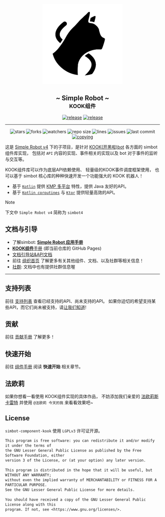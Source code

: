 # 

<!--suppress HtmlDeprecatedAttribute -->
<div align="center">
<picture>
  <source media="(prefers-color-scheme: dark)" srcset=".simbot/logo-dark.svg">
  <source media="(prefers-color-scheme: light)" srcset=".simbot/logo.svg">
  <img alt="simbot logo" src=".simbot/logo.svg" width="260" />
</picture>
<h2>
    ~ Simple Robot ~ <br/> <small>KOOK组件</small>
</h2>
<a href="https://github.com/simple-robot/simbot-component-kook/releases/latest"><img alt="release" src="https://img.shields.io/github/v/release/simple-robot/simbot-component-kook" /></a>
<a href="https://repo1.maven.org/maven2/love/forte/simbot/component/simbot-component-kook-api/" target="_blank">
  <img alt="release" src="https://img.shields.io/maven-central/v/love.forte.simbot.component/simbot-component-kook-api" /></a>
   <hr>
   <img alt="stars" src="https://img.shields.io/github/stars/simple-robot/simbot-component-kook" />
   <img alt="forks" src="https://img.shields.io/github/forks/simple-robot/simbot-component-kook" />
   <img alt="watchers" src="https://img.shields.io/github/watchers/simple-robot/simbot-component-kook" />
   <img alt="repo size" src="https://img.shields.io/github/repo-size/simple-robot/simbot-component-kook" />
   <img alt="lines" src="https://img.shields.io/tokei/lines/github/simple-robot/simbot-component-kook" />
   <img alt="issues" src="https://img.shields.io/github/issues-closed/simple-robot/simbot-component-kook?color=green" />
   <img alt="last commit" src="https://img.shields.io/github/last-commit/simple-robot/simbot-component-kook" />
   <a href="./COPYING"><img alt="copying" src="https://img.shields.io/github/license/simple-robot/simbot-component-kook" /></a>

</div>

这是 
[Simple Robot v4][simbot4] 
下的子项目，是针对
[KOOK(开黑啦)bot](https://developer.kookapp.cn/doc/reference)
各方面的 simbot 组件库实现，
包括对 `API` 内容的实现、事件相关的实现以及 bot 对于事件的监听与交互等。

KOOK组件库可以作为底层API依赖使用、
轻量级的KOOK事件调度框架使用，
也可以基于 simbot 核心库的种种快速开发一个功能强大的 KOOK 机器人！

- 基于 [`Kotlin`](https://kotlinlang.org/) 提供 [KMP 多平台](https://kotlinlang.org/docs/multiplatform.html) 特性，提供 Java 友好的API。
- 基于 [`Kotlin coroutines`](https://github.com/Kotlin/kotlinx.coroutines) 与 [`Ktor`](https://ktor.io/) 提供轻量高效的API。

> [!Note]
> 下文中 `Simple Robot v4` 简称为 `simbot4`


## 文档与引导

- 了解simbot: [**Simple Robot 应用手册**](https://simbot.forte.love)
- [**KOOK组件**手册](https://component-kook.simbot.forte.love/) (即当前仓库的 GitHub Pages)
- [文档引导站&API文档](https://docs.simbot.forte.love)
- 前往 [组织首页](https://github.com/simple-robot/) 了解更多有关其他组件、文档、以及社群等相关信息！
- [社群](https://simbot.forte.love/communities.html): 文档中也有提供社群信息喔


---

## 支持列表

前往 [支持列表](support-list.md) 查看已经支持的API、尚未支持的API。
如果你迫切的希望支持某些API，而它们尚未被支持，请[让我们知道](https://github.com/simple-robot/simbot-component-kook/issues)!

## 贡献

前往 [贡献手册](docs/CONTRIBUTING_CN.md) 了解更多！

## 快速开始

前往 [组件手册][website] 阅读 **快速开始** 相关章节。

## 法欧莉

如果你想看一看使用 KOOK组件实现的具体作品，
不妨添加我们亲爱的 [法欧莉斯卡雷特](https://www.kookapp.cn/app/oauth2/authorize?id=10250&permissions=197958144&client_id=jqdlyHK85xe1i5Bo&redirect_uri=&scope=bot) 
并使用 `@法欧莉 今天的我` 来看看效果吧~


## License

`simbot-component-kook` 使用 `LGPLv3` 许可证开源。

```
This program is free software: you can redistribute it and/or modify it under the terms of 
the GNU Lesser General Public License as published by the Free Software Foundation, either 
version 3 of the License, or (at your option) any later version.

This program is distributed in the hope that it will be useful, but WITHOUT ANY WARRANTY;
without even the implied warranty of MERCHANTABILITY or FITNESS FOR A PARTICULAR PURPOSE. 
See the GNU Lesser General Public License for more details.

You should have received a copy of the GNU Lesser General Public License along with this 
program. If not, see <https://www.gnu.org/licenses/>.
```

[m-api]: simbot-component-kook-api
[m-stdlib]: simbot-component-kook-stdlib
[m-core]: simbot-component-kook-core
[simbot4]: https://github.com/simple-robot/simpler-robot

[website]: https://component-kook.simbot.forte.love/
